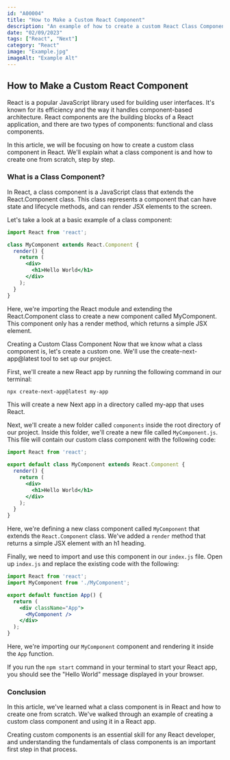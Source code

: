 ```yaml
---
id: "A00004"
title: "How to Make a Custom React Component"
description: "An example of how to create a custom React Class Component."
date: "02/09/2023"
tags: ["React", "Next"]
category: "React"
image: "Example.jpg"
imageAlt: "Example Alt"
---
```

## How to Make a Custom React Component
React is a popular JavaScript library used for building user interfaces. It's known for its efficiency and the way it handles component-based architecture. React components are the building blocks of a React application, and there are two types of components: functional and class components.

In this article, we will be focusing on how to create a custom class component in React. We'll explain what a class component is and how to create one from scratch, step by step.

### What is a Class Component?
In React, a class component is a JavaScript class that extends the React.Component class. This class represents a component that can have state and lifecycle methods, and can render JSX elements to the screen.

Let's take a look at a basic example of a class component:

``` jsx
import React from 'react';

class MyComponent extends React.Component {
  render() {
    return (
      <div>
        <h1>Hello World</h1>
      </div>
    );
  }
}
```
Here, we're importing the React module and extending the React.Component class to create a new component called MyComponent. This component only has a render method, which returns a simple JSX element.

Creating a Custom Class Component
Now that we know what a class component is, let's create a custom one. We'll use the create-next-app@latest tool to set up our project.

First, we'll create a new React app by running the following command in our terminal:

``` bash
npx create-next-app@latest my-app
```
This will create a new Next app in a directory called my-app that uses React.

Next, we'll create a new folder called `components` inside the root directory of our project. Inside this folder, we'll create a new file called `MyComponent.js`. This file will contain our custom class component with the following code:
``` jsx
import React from 'react';

export default class MyComponent extends React.Component {
  render() {
    return (
      <div>
        <h1>Hello World</h1>
      </div>
    );
  }
}
```
Here, we're defining a new class component called `MyComponent` that extends the `React.Component` class. We've added a `render` method that returns a simple JSX element with an h1 heading.

Finally, we need to import and use this component in our `index.js` file. Open up `index.js` and replace the existing code with the following:

``` jsx
import React from 'react';
import MyComponent from './MyComponent';

export default function App() {
  return (
    <div className="App">
      <MyComponent />
    </div>
  );
}
```
Here, we're importing our `MyComponent` component and rendering it inside the `App` function.

If you run the `npm start` command in your terminal to start your React app, you should see the "Hello World" message displayed in your browser.

### Conclusion
In this article, we've learned what a class component is in React and how to create one from scratch. We've walked through an example of creating a custom class component and using it in a React app.

Creating custom components is an essential skill for any React developer, and understanding the fundamentals of class components is an important first step in that process.